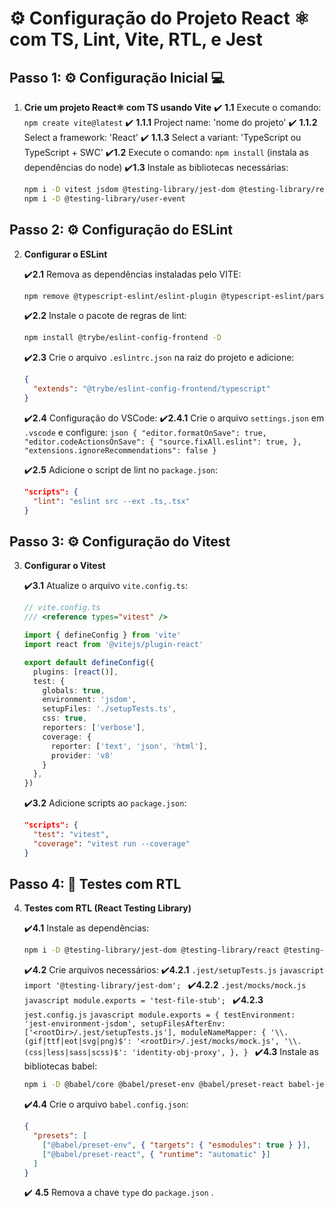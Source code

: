 # ⚙️ Configuração do Projeto React ⚛️ com TS, Lint, Vite, RTL, e Jest 

## Passo 1: ⚙️ Configuração Inicial 💻

1. **Crie um projeto React⚛️ com TS usando Vite**
   ✔️ **1.1** Execute o comando: `npm create vite@latest`
     ✔️ **1.1.1** Project name:  'nome do projeto'
     ✔️ **1.1.2** Select a framework:  'React'
     ✔️ **1.1.3** Select a variant:  'TypeScript ou TypeScript + SWC'
   ✔️**1.2** Execute o comando: `npm install` (instala as dependências do node)
   ✔️**1.3** Instale as bibliotecas necessárias:
     ```bash
     npm i -D vitest jsdom @testing-library/jest-dom @testing-library/react @testing-library/user-event @types/jest
     npm i -D @testing-library/user-event
     ```

## Passo 2: ⚙️ Configuração do ESLint

2. **Configurar o ESLint**

    ✔️**2.1** Remova as dependências instaladas pelo VITE:
     ```bash
     npm remove @typescript-eslint/eslint-plugin @typescript-eslint/parser eslint-plugin-react-hooks eslint-plugin-react-refresh
     ```
   ✔️**2.2** Instale o pacote de regras de lint:
     ```bash
     npm install @trybe/eslint-config-frontend -D
     ```
   ✔️**2.3** Crie o arquivo `.eslintrc.json` na raiz do projeto e adicione:
     ```json
     {
       "extends": "@trybe/eslint-config-frontend/typescript"
     }
     ```
   ✔️**2.4** Configuração do VSCode:
     ✔️**2.4.1** Crie o arquivo `settings.json` em `.vscode` e configure:
       ```json
       {
         "editor.formatOnSave": true,
         "editor.codeActionsOnSave": {
           "source.fixAll.eslint": true,
         },
         "extensions.ignoreRecommendations": false
       }
       ```

   ✔️**2.5** Adicione o script de lint no `package.json`:
     ```json
     "scripts": {
       "lint": "eslint src --ext .ts,.tsx"
     }
     ```

## Passo 3: ⚙️ Configuração do Vitest

3. **Configurar o Vitest**

   ✔️**3.1** Atualize o arquivo `vite.config.ts`:
     ```typescript
     // vite.config.ts
     /// <reference types="vitest" />

     import { defineConfig } from 'vite'
     import react from '@vitejs/plugin-react'

     export default defineConfig({
       plugins: [react()],
       test: {
         globals: true,
         environment: 'jsdom',
         setupFiles: './setupTests.ts',
         css: true,
         reporters: ['verbose'],
         coverage: {
           reporter: ['text', 'json', 'html'],
           provider: 'v8'
         }
       },
     })
     ```
   ✔️**3.2** Adicione scripts ao `package.json`:
     ```json
     "scripts": {
       "test": "vitest",
       "coverage": "vitest run --coverage"
     }
     ```

## Passo 4: 🤖 Testes com RTL

4. **Testes com RTL (React Testing Library)**

   ✔️**4.1** Instale as dependências:
     ```bash
     npm i -D @testing-library/jest-dom @testing-library/react @testing-library/user-event identity-obj-proxy jest-environment-jsdom
     ```
   ✔️**4.2** Crie arquivos necessários:
     ✔️**4.2.1** `.jest/setupTests.js`
       ```javascript
       import '@testing-library/jest-dom';
       ```
     ✔️**4.2.2** `.jest/mocks/mock.js`
       ```javascript
       module.exports = 'test-file-stub';
       ```
     ✔️**4.2.3** `jest.config.js`
       ```javascript
       module.exports = {
         testEnvironment: 'jest-environment-jsdom',
         setupFilesAfterEnv: ['<rootDir>/.jest/setupTests.js'],
         moduleNameMapper: {
           '\\.(gif|ttf|eot|svg|png)$': '<rootDir>/.jest/mocks/mock.js',
           '\\.(css|less|sass|scss)$': 'identity-obj-proxy',
         },
       }
       ```
   ✔️**4.3** Instale as bibliotecas babel:
     ```bash
     npm i -D @babel/core @babel/preset-env @babel/preset-react babel-jest
     ```
   ✔️**4.4** Crie o arquivo `babel.config.json`:
     ```json
     {
       "presets": [
         ["@babel/preset-env", { "targets": { "esmodules": true } }],
         ["@babel/preset-react", { "runtime": "automatic" }]
       ]
     }
     ```
   ✔️ **4.5** Remova  a chave `type` do `package.json` .
